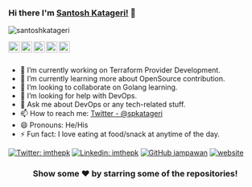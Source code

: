 ### Hi there I'm [Santosh Katageri!](https://santoshkatageri.github.io/) 👋 

<p align="left"> <img src="https://komarev.com/ghpvc/?username=santoshkatageri&label=Views&color=blue&style=plastic" alt="santoshkatageri" /> </p>

<a href="https://twitter.com/imthepk">
  <img align="left" alt="Pawan's Twitter" width="22px" src="https://cdn.jsdelivr.net/npm/simple-icons@v3/icons/twitter.svg" />
</a>
<a href="https://linkedin.com/in/santoshkatageri">
  <img align="left" alt="Santosh's Linkdein" width="22px" src="https://cdn.jsdelivr.net/npm/simple-icons@v3/icons/linkedin.svg" />
</a>
<a href="https://github.com/santoshkatageri">
  <img align="left" alt="Pawan's Github" width="22px" src="https://cdn.jsdelivr.net/npm/simple-icons@v3/icons/github.svg" />
</a>
<a href="https://www.facebook.com/imthepk/">
  <img align="left" alt="Pawan's Facebook" width="22px" src="https://cdn.jsdelivr.net/npm/simple-icons@v3/icons/facebook.svg" />
</a>
<a href="https://www.youtube.com//">
  <img align="left" alt="Santosh's Youtube" width="22px" src="https://cdn.jsdelivr.net/npm/simple-icons@v3/icons/youtube.svg" />
</a>

<br/>
<br/>


- 🔭 I’m currently working on Terraform Provider Development.
- 🌱 I’m currently learning more about OpenSource contribution.
- 👯 I’m looking to collaborate on Golang learning.
- 🤔 I’m looking for help with DevOps.
- 💬 Ask me about DevOps or any tech-related stuff.
- 📫 How to reach me: [Twitter - @spkatageri](https://twitter.com/spkatageri)
- 😄 Pronouns: He/His
- ⚡ Fun fact: I love eating at food/snack at anytime of the day.

[![Twitter: imthepk](https://img.shields.io/twitter/follow/spkatageri?style=social)](https://twitter.com/spkatageri)
[![Linkedin: imthepk](https://img.shields.io/badge/-imthepk-blue?style=flat-square&logo=Linkedin&logoColor=white&link=https://www.linkedin.com/in/santoshkatageri/)](https://www.linkedin.com/in/santoshkatageri/)
[![GitHub iampawan](https://img.shields.io/github/followers/santoshkatageri?label=follow&style=social)](https://github.com/santoshkatageri)
[![website](https://img.shields.io/badge/PortfolioWebsite--2648ff?style=flat-square&logo=google-chrome)](https:///)

<!--
<a href="https://github.com/santoshkatageri">
  <img align="center" src="https://github-readme-stats.vercel.app/api/top-langs/?username=santoshkatageri&theme=light&hide_langs_below=1" />
</a>
<a href="https://github.com/santoshkatageri">
 <img align="center" src="https://github-readme-stats.vercel.app/api?username=santoshkatageri&show_icons=true&theme=light&line_height=27" alt="Santosh's github stats"/>
</a>
-->

<div align="center">

### Show some ❤️ by starring some of the repositories!

</div>
